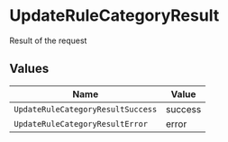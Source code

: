 # UpdateRuleCategoryResult

Result of the request


## Values

| Name                              | Value                             |
| --------------------------------- | --------------------------------- |
| `UpdateRuleCategoryResultSuccess` | success                           |
| `UpdateRuleCategoryResultError`   | error                             |